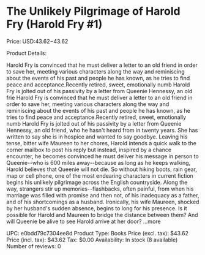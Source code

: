 # The Unlikely Pilgrimage of Harold Fry (Harold Fry #1)

Price: USD:$43.62-$43.62

Product Details:

Harold Fry is convinced that he must deliver a letter to an old friend in order to save her, meeting various characters along the way and reminiscing about the events of his past and people he has known, as he tries to find peace and acceptance.Recently retired, sweet, emotionally numb Harold Fry is jolted out of his passivity by a letter from Queenie Hennessy, an old frie Harold Fry is convinced that he must deliver a letter to an old friend in order to save her, meeting various characters along the way and reminiscing about the events of his past and people he has known, as he tries to find peace and acceptance.Recently retired, sweet, emotionally numb Harold Fry is jolted out of his passivity by a letter from Queenie Hennessy, an old friend, who he hasn't heard from in twenty years. She has written to say she is in hospice and wanted to say goodbye. Leaving his tense, bitter wife Maureen to her chores, Harold intends a quick walk to the corner mailbox to post his reply but instead, inspired by a chance encounter, he becomes convinced he must deliver his message in person to Queenie--who is 600 miles away--because as long as he keeps walking, Harold believes that Queenie will not die. So without hiking boots, rain gear, map or cell phone, one of the most endearing characters in current fiction begins his unlikely pilgrimage across the English countryside. Along the way, strangers stir up memories--flashbacks, often painful, from when his marriage was filled with promise and then not, of his inadequacy as a father, and of his shortcomings as a husband. Ironically, his wife Maureen, shocked by her husband's sudden absence, begins to long for his presence. Is it possible for Harold and Maureen to bridge the distance between them? And will Queenie be alive to see Harold arrive at her door? ...more

UPC: e0bdd79c7304ee8d
Product Type: Books
Price (excl. tax): $43.62
Price (incl. tax): $43.62
Tax: $0.00
Availability: In stock (8 available)
Number of reviews: 0